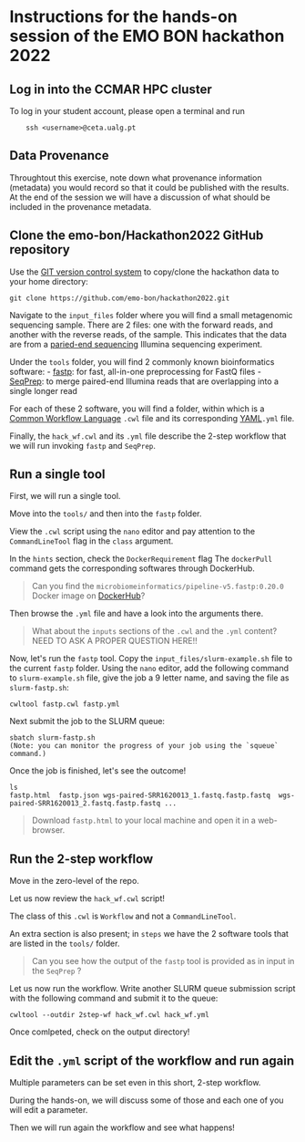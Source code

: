 # Instructions for the hands-on session of the EMO BON hackathon 2022


## Log in into the CCMAR HPC cluster

To log in your student account, please open a terminal and run 

```bash=
    ssh <username>@ceta.ualg.pt
```


## Data Provenance

Throughtout this exercise, note down what provenance information (metadata) you would record so that it could be published with
the results. At the end of the session we will have a discussion of what should be included in the provenance metadata.



## Clone the emo-bon/Hackathon2022 GitHub repository

Use the [GIT version control system](https://git-scm.com/) to copy/clone the hackathon data to your home directory:


    git clone https://github.com/emo-bon/hackathon2022.git

<!--- Once you have downloaded the repo, you may see what's there by moving into it and listing the files and folders. 

    cd hackathon2022
    ls
--->

Navigate to the `input_files` folder where you will find a small metagenomic sequencing sample. 
There are 2 files: one with the forward reads, and another with the reverse reads, of the sample. 
This indicates that the data are from a [paried-end sequencing](https://www.illumina.com/science/technology/next-generation-sequencing/plan-experiments/paired-end-vs-single-read.html) Illumina sequencing experiment.

Under the `tools` folder, you will find 2 commonly known bioinformatics software: 
    - [fastp](https://github.com/OpenGene/fastp): for fast, all-in-one preprocessing for FastQ files
    - [SeqPrep](https://github.com/jstjohn/SeqPrep): to merge paired-end Illumina reads that are overlapping into a single longer read

For each of these 2 software, you will find a folder, within which is a [Common Workflow Language]( https://www.commonwl.org/) `.cwl` file and its corresponding [YAML](https://en.wikipedia.org/wiki/YAML)`.yml` file. 


Finally, the `hack_wf.cwl` and its `.yml` file 
describe the 2-step workflow that we will run 
invoking `fastp` and `SeqPrep`. 


## Run a single tool 

First, we will run a single tool. 

Move into the `tools/` and then into the `fastp` folder.

View the `.cwl` script using the `nano` editor and pay attention to the `CommandLineTool` flag in the `class` argument. 

In the `hints` section, check the `DockerRequirement` flag 
The `dockerPull` command gets the corresponding softwares through DockerHub. 

> Can you find the `microbiomeinformatics/pipeline-v5.fastp:0.20.0` Docker image on [DockerHub](https://hub.docker.com)? 
> 

Then browse the `.yml` file and have a look into the arguments there. 

> What about the `inputs` sections of the `.cwl` and the `.yml` content? NEED TO ASK A PROPER QUESTION HERE!!


Now, let's run the `fastp` tool. Copy the `input_files/slurm-example.sh` file to the current `fastp` folder. Using the `nano` editor, add the following command to `slurm-example.sh` file, give the job a 9 letter name, and saving the file as `slurm-fastp.sh`: 

    cwltool fastp.cwl fastp.yml

Next submit the job to the SLURM queue:

    sbatch slurm-fastp.sh
    (Note: you can monitor the progress of your job using the `squeue` command.)

Once the job is finished, let's see the outcome! 

    ls 
    fastp.html  fastp.json wgs-paired-SRR1620013_1.fastq.fastp.fastq  wgs-paired-SRR1620013_2.fastq.fastp.fastq ...

> Download `fastp.html` to your local machine and open it in a web-browser. 

## Run the 2-step workflow 

Move in the zero-level of the repo. 

Let us now review the `hack_wf.cwl` script! 

The class of this `.cwl` is `Workflow` and not a `CommandLineTool`. 

An extra section is also present; in `steps` we have the 2 software tools 
that are listed in the `tools/` folder. 

> Can you see how the output of the `fastp` tool is provided as in input in the `SeqPrep` ? 

Let us now run the workflow. Write another SLURM queue submission script with the following command and submit it to the queue: 

    cwltool --outdir 2step-wf hack_wf.cwl hack_wf.yml


Once comlpeted, check on the output directory!


## Edit the `.yml` script of the workflow and run again


Multiple parameters can be set even in this short, 2-step workflow. 

During the hands-on, we will discuss some of those and each one of you
will edit a parameter. 

Then we will run again the workflow and see what happens! 



